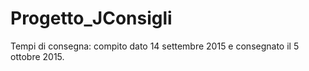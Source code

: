 # Progetto_JConsigli

Tempi di consegna: compito dato 14 settembre 2015 e consegnato il 5 ottobre 2015.
